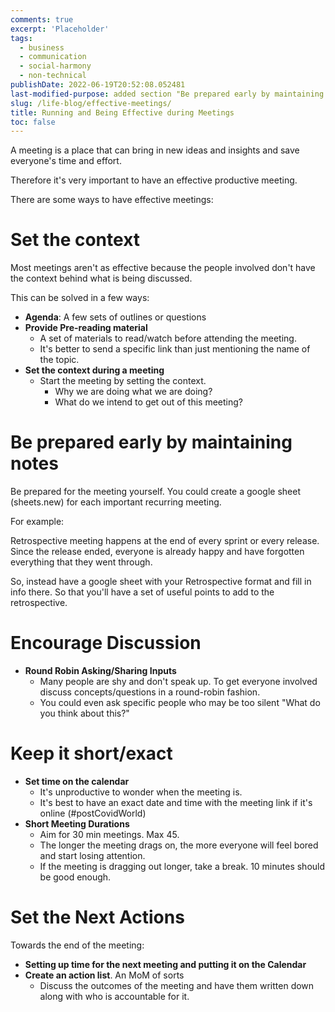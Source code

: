 ```yaml
---
comments: true
excerpt: 'Placeholder'
tags:
  - business
  - communication
  - social-harmony
  - non-technical
publishDate: 2022-06-19T20:52:08.052481
last-modified-purpose: added section "Be prepared early by maintaining notes"
slug: /life-blog/effective-meetings/
title: Running and Being Effective during Meetings
toc: false
---
```


A meeting is a place that can bring in new ideas and insights and save everyone's time and effort.

Therefore it's very important to have an effective productive meeting.

There are some ways to have effective meetings:

# **Set the context**

Most meetings aren't as effective because the people involved don't have the context behind what is being discussed.

This can be solved in a few ways:

- **Agenda**: A few sets of outlines or questions
- **Provide Pre-reading material**
  - A set of materials to read/watch before attending the meeting.
  - It's better to send a specific link than just mentioning the name of the topic.
- **Set the context during a meeting**
  - Start the meeting by setting the context.
    - Why we are doing what we are doing?
    - What do we intend to get out of this meeting?

# **Be prepared early by maintaining notes**

Be prepared for the meeting yourself. You could create a google sheet (sheets.new) for each important recurring meeting.

For example:

Retrospective meeting happens at the end of every sprint or every release. Since the release ended, everyone is already happy and have forgotten everything that they went through.

So, instead have a google sheet with your Retrospective format and fill in info there. So that you'll have a set of useful points to add to the retrospective.

# **Encourage Discussion**

- **Round Robin Asking/Sharing Inputs**
  - Many people are shy and don't speak up. To get everyone involved discuss concepts/questions in a round-robin fashion.
  - You could even ask specific people who may be too silent "What do you think about this?"

# **Keep it short/exact**

- **Set time on the calendar**
  - It's unproductive to wonder when the meeting is.
  - It's best to have an exact date and time with the meeting link if it's online (#postCovidWorld)
- **Short Meeting Durations**
  - Aim for 30 min meetings. Max 45.
  - The longer the meeting drags on, the more everyone will feel bored and start losing attention.
  - If the meeting is dragging out longer, take a break. 10 minutes should be good enough.

# **Set the Next Actions**

Towards the end of the meeting:

- **Setting up time for the next meeting and putting it on the Calendar**
- **Create an action list**. An MoM of sorts
  - Discuss the outcomes of the meeting and have them written down along with who is accountable for it.
